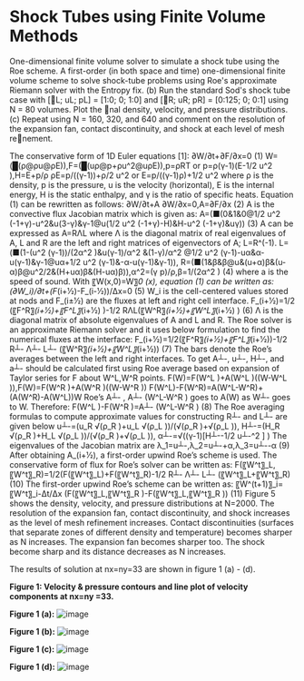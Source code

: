 # Shock Tubes using Finite Volume Methods

One-dimensional finite volume solver to simulate a shock tube using the Roe scheme.
A first-order (in both space and time) one-dimensional finite volume scheme to solve shock-tube
problems using Roe's approximate Riemann solver with the Entropy fix.
(b) Run the standard Sod's shock tube case with [L; uL; pL] = [1:0; 0; 1:0] and [R; uR; pR] = [0:125; 0; 0:1]
using N = 80 volumes. Plot the nal density, velocity, and pressure distributions.
(c) Repeat using N = 160, 320, and 640 and comment on the resolution of the expansion fan, contact
discontinuity, and shock at each level of mesh renement.

The conservative form of 1D Euler equations [1]:
∂W/∂t+∂F/∂x=0	(1)
W=(█(ρ@ρu@ρE)),F=(█(uρ@p+ρu^2@uρE)),p=ρRT or  p=ρ(γ-1)(E-1/2 u^2 ),H=E+p/ρ
ρE=p/((γ-1))+ρ/2 u^2  or E=p/((γ-1)ρ)+1/2 u^2
where ρ is the density, p is the pressure, u is the velocity (horizontal), E is the internal energy, H is the static enthalpy, and γ is the ratio of specific heats. Equation (1) can be rewritten as follows:
∂W/∂t+A ∂W/∂x=0,A=∂F/∂x
(2)
A is the convective flux Jacobian matrix which is given as:
A=(■(0&1&0@1/2 u^2 (-1+γ)-u^2&u(3-γ)&γ-1@u(1/2 u^2 (-1+γ)-H)&H-u^2 (-1+γ)&uγ))	(3)
A can be expressed as A=RΛL where Λ is the diagonal matrix of real eigenvalues of A, L and R are the left and right matrices of eigenvectors of A; L=R^(-1).
L=(■(1-(u^2 (γ-1))/(2α^2 )&u(γ-1)/α^2 &(1-γ)/α^2 @1/2 u^2 (γ-1)-uα&α-u(γ-1)&γ-1@uα+1/2 u^2 (γ-1)&-α-u(γ-1)&γ-1)),
R=(■(1&β&β@u&(u+α)β&(u-α)β@u^2/2&(H+uα)β&(H-uα)β)),α^2=(γ p)/ρ,β=1/(2α^2 )	(4)
where a is the speed of sound. 
With 〖W(x,0)=W〗_0 (x), equation (1) can be written as:
(∂W_i)/∂t+(F_(i+1⁄2)-F_(i-1⁄2))/Δx=0	(5)
W_i is the cell-centered values stored at nods and F_(i±1⁄2)  are the fluxes at left and right cell interface.
F_(i+1⁄2)=1/2 (〖F^R〗_(i+1⁄2)+〖F^L〗_(i+1⁄2) )-1/2 RΛL(〖W^R〗_(i+1⁄2)+〖W^L〗_(i+1⁄2) )	(6)
Λ is the diagonal matrix of absolute eigenvalues of A and L and R. The Roe solver is an approximate Riemann solver and it uses below formulation to find the numerical fluxes at the interface:
F_(i+1⁄2)=1/2(〖F^R〗_(i+1⁄2)+〖F^L〗_(i+1⁄2))-1/2  R┴-  Λ┴-  L┴- (〖W^R〗_(i+1⁄2)+〖W^L〗_(i+1⁄2))	(7)
The bars denote the Roe’s averages between the left and right interfaces. To get A┴-, u┴-, H┴-, and a┴-  should be calculated first using Roe average based on expansion of Taylor series for  F about W^L,W^R  points.
F(W)=F(W^L )+A(W^L )((W-W^L )),F(W)=F(W^R )+A(W^R )((W-W^R ))
F(W^L)-F(W^R)=A(W^L-W^R)+(A(W^R)-A(W^L))W
Roe’s A┴- , A┴- (W^L-W^R )   goes to A(W) as W┴-  goes to W.
Therefore: F(W^L )-F(W^R )=A┴- (W^L-W^R )	(8)
The Roe averaging formulas to compute approximate values for constructing R┴- and L┴- are given below
u┴-=(u_R √(ρ_R )+u_L √(ρ_L ))/(√(ρ_R )+√(ρ_L )),   H┴-=(H_R √(ρ_R )+H_L √(ρ_L ))/(√(ρ_R )+√(ρ_L )),   α┴-=√((γ-1)[H┴--1/2 u┴-^2 ] )
The eigenvalues of the Jacobian matrix are
λ_1=u┴-,λ_2=u┴-+α,λ_3=u┴--α
(9)
After obtaining A_(i+1⁄2), a first-order upwind Roe’s scheme is used. The conservative form of flux for Roe’s solver can be written as:
F(〖W^t〗_L,〖W^t〗_R)=1/2(F(〖W^t〗_L)+F(〖W^t〗_R)-1/2  R┴-  Λ┴-  L┴- (〖W^t〗_L+〖W^t〗_R)	(10)
The first-order upwind Roe’s scheme can be written as:
〖W^(t+1)〗_i=〖W^t〗_i-Δt/Δx (F(〖W^t〗_L,〖W^t〗_R )-F(〖W^t〗_L,〖W^t〗_R ))	(11)
Figure 5 shows the density, velocity, and pressure distributions at N=2000.‎ The resolution of the expansion fan, contact discontinuity, and shock increases as the level of mesh refinement increases. Contact discontinuities (surfaces that separate zones of different density and temperature) becomes sharper as N increases. The expansion fan becomes sharper too. The shock become sharp and its distance decreases as N increases.


The results of solution at nx=ny=33 are shown in figure 1 (a) - (d).

**Figure 1: Velocity & pressure contours and line plot of velocity components at nx=ny =33.**

**Figure 1 (a):** ![image](https://user-images.githubusercontent.com/89004966/152657677-c2e91f6f-b573-4920-a4d9-470f995c4126.png)

**Figure 1 (b):** ![image](https://user-images.githubusercontent.com/89004966/152657745-0452d52c-776e-4ae5-a5bc-4fbf2504a084.png)

**Figure 1 (c):** ![image](https://user-images.githubusercontent.com/89004966/152657788-7275f569-4821-43c4-84ce-4d528baba985.png)

**Figure 1 (d):** ![image](https://user-images.githubusercontent.com/89004966/152657807-4dff1bc7-1d2e-48a2-8bf6-d1bb5ff41ced.png)





